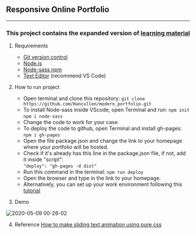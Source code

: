 ## Responsive Online Portfolio

---

### This project contains the expanded version of [learning material](https://www.youtube.com/playlist?list=PLillGF-RfqbYoGoCjKoMOkVznV6aSXKzU)

1. Requirements

   - [Git version control](https://git-scm.com/)
   - [Node.js](https://nodejs.org/en/)
   - [Node-sass npm](https://github.com/sass/node-sass)
   - [Text Editor](https://code.visualstudio.com/) (recommend VS Code)

2. How to run project

   - Open terminal and clone this repository:
     `git clone https://github.com/Hancullen/modern_portfolio.git`
   - To install Node-sass inside VScode, open Terminal and run:
     `npm init`
     `npm i node-sass`
   - Change the code to work for your case
   - To deploy the code to github, open Terminal and install gh-pages:
     `npm i gh-pages`
   - Open the file package.json and change the link to your homepage where your portfolio will be hosted.
   - Check if it's already has this line in the package.json file, if not, add it inside "script":  
      `"deploy": "gh-pages -d dist"`
   - Run this command in the terminal:
     `npm run deploy`
   - Open the browser and type in the link to your homepage.
   - Alternatively, you can set up your work environment following this [tutorial](https://developer.mozilla.org/en-US/docs/Learn/Server-side/Express_Nodejs/development_environment)

3. Demo

![2020-05-09 00-26-02](https://user-images.githubusercontent.com/26536430/81451616-8ff78100-918d-11ea-932a-9c3a7bab8d6a.gif)

4. Reference
   [How to make sliding text animation using pure css](https://codepen.io/alewinski/pen/grqgqx)
